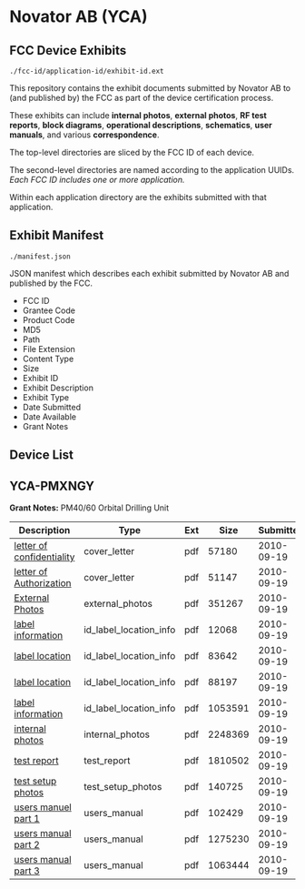# Novator AB (YCA)
## FCC Device Exhibits

```
./fcc-id/application-id/exhibit-id.ext
```

This repository contains the exhibit documents submitted by Novator AB to (and published by) the FCC as part of the device certification process.

These exhibits can include **internal photos**, **external photos**, **RF test reports**, **block diagrams**, **operational descriptions**, **schematics**, **user manuals**, and various **correspondence**.

The top-level directories are sliced by the FCC ID of each device.

The second-level directories are named according to the application UUIDs. *Each FCC ID includes one or more application.*

Within each application directory are the exhibits submitted with that application. 

## Exhibit Manifest

```
./manifest.json
```

JSON manifest which describes each exhibit submitted by Novator AB and published by the FCC.

- FCC ID
- Grantee Code
- Product Code
- MD5
- Path
- File Extension
- Content Type
- Size
- Exhibit ID
- Exhibit Description
- Exhibit Type
- Date Submitted
- Date Available
- Grant Notes

## Device List
## YCA-PMXNGY
**Grant Notes:** PM40/60 Orbital Drilling Unit

| Description | Type | Ext | Size | Submitted | Available |
| ----------- | ---- | --- | ---- | --------- | --------- |
| [letter of confidentiality](YCA-PMXNGY/17f12b5baf78491847e462ecda4be1e4/1345753.pdf) | cover_letter | pdf | 57180 | 2010-09-19 | 2010-09-20 |
| [letter of Authorization](YCA-PMXNGY/17f12b5baf78491847e462ecda4be1e4/1345754.pdf) | cover_letter | pdf | 51147 | 2010-09-19 | 2010-09-20 |
| [External Photos](YCA-PMXNGY/17f12b5baf78491847e462ecda4be1e4/1345755.pdf) | external_photos | pdf | 351267 | 2010-09-19 | 2010-09-20 |
| [label information](YCA-PMXNGY/17f12b5baf78491847e462ecda4be1e4/1345756.pdf) | id_label_location_info | pdf | 12068 | 2010-09-19 | 2010-09-20 |
| [label location](YCA-PMXNGY/17f12b5baf78491847e462ecda4be1e4/1345757.pdf) | id_label_location_info | pdf | 83642 | 2010-09-19 | 2010-09-20 |
| [label location](YCA-PMXNGY/17f12b5baf78491847e462ecda4be1e4/1345758.pdf) | id_label_location_info | pdf | 88197 | 2010-09-19 | 2010-09-20 |
| [label information](YCA-PMXNGY/17f12b5baf78491847e462ecda4be1e4/1345759.pdf) | id_label_location_info | pdf | 1053591 | 2010-09-19 | 2010-09-20 |
| [internal photos](YCA-PMXNGY/17f12b5baf78491847e462ecda4be1e4/1345760.pdf) | internal_photos | pdf | 2248369 | 2010-09-19 | 2010-09-20 |
| [test report](YCA-PMXNGY/17f12b5baf78491847e462ecda4be1e4/1345765.pdf) | test_report | pdf | 1810502 | 2010-09-19 | 2010-09-20 |
| [test setup photos](YCA-PMXNGY/17f12b5baf78491847e462ecda4be1e4/1345766.pdf) | test_setup_photos | pdf | 140725 | 2010-09-19 | 2010-09-20 |
| [users manuel  part 1](YCA-PMXNGY/17f12b5baf78491847e462ecda4be1e4/1345767.pdf) | users_manual | pdf | 102429 | 2010-09-19 | 2010-09-20 |
| [users manual  part 2](YCA-PMXNGY/17f12b5baf78491847e462ecda4be1e4/1345768.pdf) | users_manual | pdf | 1275230 | 2010-09-19 | 2010-09-20 |
| [users manual part 3](YCA-PMXNGY/17f12b5baf78491847e462ecda4be1e4/1345769.pdf) | users_manual | pdf | 1063444 | 2010-09-19 | 2010-09-20 |
